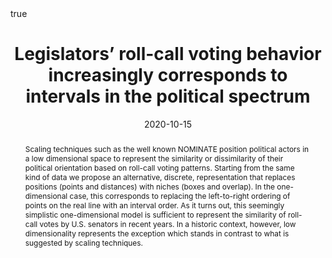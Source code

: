 ---
abstract : "Scaling techniques such as the well known NOMINATE position political actors in a low dimensional space to represent the similarity or dissimilarity of their political orientation based on roll-call voting patterns. Starting from the same kind of data we propose an alternative, discrete, representation that replaces positions (points and distances) with niches (boxes and overlap). In the one-dimensional case, this corresponds to replacing the left-to-right ordering of points on the real line with an interval order. As it turns out, this seemingly simplistic one-dimensional model is sufficient to represent the similarity of roll-call votes by U.S. senators in recent years. In a historic context, however, low dimensionality represents the exception which stands in contrast to what is suggested by scaling techniques."
authors : 
 - admin
 - Ulrik Brandes
date : "2020-10-15"
image_preview : ""
math : true
publication_types : ["2"]
publication : "*Scientific Reports*"
publication_short : "*SREP*"
selected : false
title : "Legislators’ roll-call voting behavior increasingly corresponds to intervals in the political spectrum"
url_pdf : "https://www.nature.com/articles/s41598-020-74175-w"
links:
 - name : "Code"
   url : "https://github.com/schochastics/congress"
---